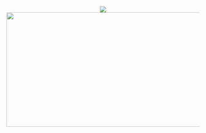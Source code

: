 <div align= "center">
    <img src="https://capsule-render.vercel.app/api?type=waving&color=gradient&height=120&text=Welcome%20to%20my%20github!&animation=&fontColor=000000&fontSize=40" />
    </div>
<a href="https://github.com/devxb/gitanimals">
<img
  src="https://render.gitanimals.org/farms/doyeon0307"
  width="600"
  height="300"
/>
</a>

